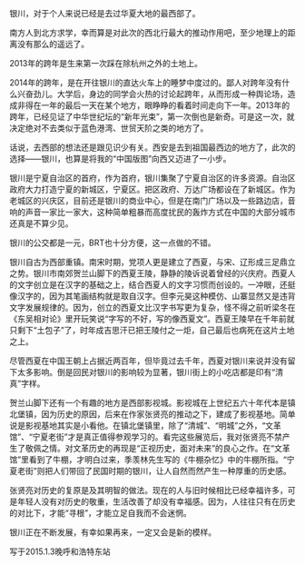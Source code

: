 银川，对于个人来说已经是去过华夏大地的最西部了。

南方人到北方求学，幸而算是对此次的西北行最大的推动作用吧，至少地理上的距离没有那么的遥远了。

2013年的跨年是生来第一次踩在除杭州之外的土地上。

2014年的跨年，是在开往银川的直达火车上的睡梦中度过的。鄙人对跨年没有什么兴奋劲儿。大学后，身边的同学会火热的讨论起跨年，从而形成一种舆论场，造成非得在一年的最后一天在某个地方，眼睁睁的看着时间走向下一年。2013年的跨年，已经见证了中华世纪坛的“新年光束”，第一次倒也是新奇。可是这一次，就决定绝对不去类似于蓝色港湾、世贸天阶之类的地方了。

话说，去西部的想法还是跟见识少有关。西安是去到祖国最西边的地方了，此次的选择——银川，也算是将我的“中国版图”向西又迈进了一小步。

银川是宁夏自治区的首府，作为首府，银川集聚了宁夏自治区的许多资源。自治区政府大力打造宁夏的新城区，宁夏区。把区政府、万达广场都设在了新城区。作为老城区的兴庆区，目前还是银川的商业中心，但是在南门广场以及一些路边店，音响的声音一家比一家大，这种简单粗暴而高度扰民的轰炸方式在中国的大部分城市还真是不算少见。

银川的公交都是一元，BRT也十分方便，这一点做的不错。

银川自古为西部重镇。南宋时期，党项人更是建立了西夏，与宋、辽形成三足鼎立之势。银川市南郊贺兰山脚下的西夏王陵，静静的陵诉说着曾经的兴庆府。西夏人的文字创立是在汉字的基础之上，结合西夏人的文字习惯而创设的。一冲眼，还挺像汉字的，因为其笔画结构就是取自汉字。但李元昊这种模仿、山寨显然又是违背文字发展规律的。因为，创立的西夏文比汉字书写更为复杂，怪不得之前听梁冬在《东吴相对论》里开玩笑说“字写的不好，写的像西夏文”。西夏王陵早在千年前就只剩下“土包子”了，时年成吉思汗已把王陵付之一炬，自己最后也病死在这片土地之上。

尽管西夏在中国王朝上占据近两百年，但毕竟过去千年，西夏对银川来说并没有留下太多影响。倒是回民对银川的影响较为显著，银川街上的小吃店都是印有“清真”字样。

贺兰山脚下还有一个有趣的地方是西部影视城。影视城在上世纪五六十年代本是镇北堡镇，因为历史的原因，后来在作家张贤亮的推动之下，建成了影视基地。简单说是影视基地其实是小看他。在镇北堡镇里，除了“清城”、“明城”之外，“文革馆”、“宁夏老街”才是真正值得参观学习的。看完这些展览后，我对张贤亮不禁产生了敬佩之情。对文革历史的再现是“正视历史，面对未来”的良心之作。在“文革馆”里看到了牛棚，才明白过来，季羡林先生写的《牛棚杂忆》中的牛棚所指。“宁夏老街”则把人们带回了民国时期的银川，让人自然而然产生一种厚重的历史感。

张贤亮对历史的复原是及其明智的做法。现在的人与旧时候相比已经幸福许多，可是年轻人没有对历史的敬重，生活改善了却没有幸福感。因为，人往往只有在历史的对比下，才能“寻根”，才能立足自我而不会迷惘。

银川正在不断发展，有幸如果再来，一定又会是新的模样。

写于2015.1.3晚呼和浩特东站